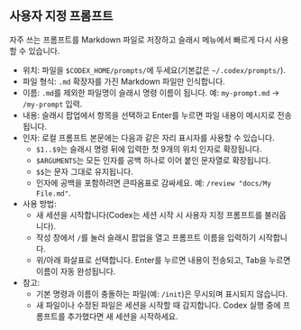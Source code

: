 ## 사용자 지정 프롬프트

자주 쓰는 프롬프트를 Markdown 파일로 저장하고 슬래시 메뉴에서 빠르게 다시 사용할 수 있습니다.

- 위치: 파일을 `$CODEX_HOME/prompts/`에 두세요(기본값은 `~/.codex/prompts/`).
- 파일 형식: `.md` 확장자를 가진 Markdown 파일만 인식합니다.
- 이름: `.md`를 제외한 파일명이 슬래시 명령 이름이 됩니다. 예: `my-prompt.md` → `/my-prompt` 입력.
- 내용: 슬래시 팝업에서 항목을 선택하고 Enter를 누르면 파일 내용이 메시지로 전송됩니다.
- 인자: 로컬 프롬프트 본문에는 다음과 같은 자리 표시자를 사용할 수 있습니다.
  - `$1..$9`는 슬래시 명령 뒤에 입력한 첫 9개의 위치 인자로 확장됩니다.
  - `$ARGUMENTS`는 모든 인자를 공백 하나로 이어 붙인 문자열로 확장됩니다.
  - `$$`는 문자 그대로 유지됩니다.
  - 인자에 공백을 포함하려면 큰따옴표로 감싸세요. 예: `/review "docs/My File.md"`.
- 사용 방법:
  - 새 세션을 시작합니다(Codex는 세션 시작 시 사용자 지정 프롬프트를 불러옵니다).
  - 작성 창에서 `/`를 눌러 슬래시 팝업을 열고 프롬프트 이름을 입력하기 시작합니다.
  - 위/아래 화살표로 선택합니다. Enter를 누르면 내용이 전송되고, Tab을 누르면 이름이 자동 완성됩니다.
- 참고:
  - 기본 명령과 이름이 충돌하는 파일(예: `/init`)은 무시되며 표시되지 않습니다.
  - 새 파일이나 수정된 파일은 세션을 시작할 때 감지합니다. Codex 실행 중에 프롬프트를 추가했다면 새 세션을 시작하세요.
